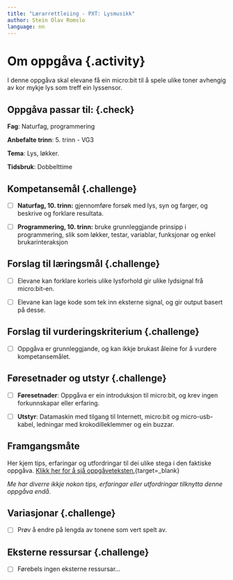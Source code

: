 ```yaml
---
title: "Lærarrettleiing - PXT: Lysmusikk"
author: Stein Olav Romslo
language: nn
---
```



# Om oppgåva {.activity}

I denne oppgåva skal elevane få ein micro:bit til å spele ulike toner avhengig
av kor mykje lys som treff ein lyssensor.

## Oppgåva passar til: {.check}

__Fag__: Naturfag, programmering

__Anbefalte trinn__: 5. trinn - VG3

__Tema__: Lys, løkker.

__Tidsbruk__: Dobbelttime

## Kompetansemål {.challenge}

- [ ] __Naturfag, 10. trinn:__ gjennomføre forsøk med lys, syn og farger, og
  beskrive og forklare resultata.

- [ ] __Programmering, 10. trinn:__ bruke grunnleggjande prinsipp i
  programmering, slik som løkker, testar, variablar, funksjonar og enkel
  brukarinteraksjon

## Forslag til læringsmål {.challenge}

- [ ] Elevane kan forklare korleis ulike lysforhold gir ulike lydsignal frå
  micro:bit-en.

- [ ] Elevane kan lage kode som tek inn eksterne signal, og gir output basert på
  desse.

## Forslag til vurderingskriterium {.challenge}

- [ ] Oppgåva er grunnleggjande, og kan ikkje brukast åleine for å vurdere
  kompetansemålet.

## Føresetnader og utstyr {.challenge}

- [ ] __Føresetnader__: Oppgåva er ein introduksjon til micro:bit, og krev
  ingen forkunnskapar eller erfaring.

- [ ] __Utstyr__: Datamaskin med tilgang til Internett, micro:bit og
  micro-usb-kabel, ledningar med krokodilleklemmer og ein buzzar.

## Framgangsmåte

Her kjem tips, erfaringar og utfordringar til dei ulike stega i den faktiske
oppgåva. [Klikk her for å sjå
oppgåveteksten.](../pxt_lysmusikk/lysmusikk_nn.html){target=_blank}

_Me har diverre ikkje nokon tips, erfaringar eller utfordringar tilknytta denne
oppgåva endå._

## Variasjonar {.challenge}

- [ ] Prøv å endre på lengda av tonene som vert spelt av.

## Eksterne ressursar {.challenge}

- [ ] Førebels ingen eksterne ressursar...
